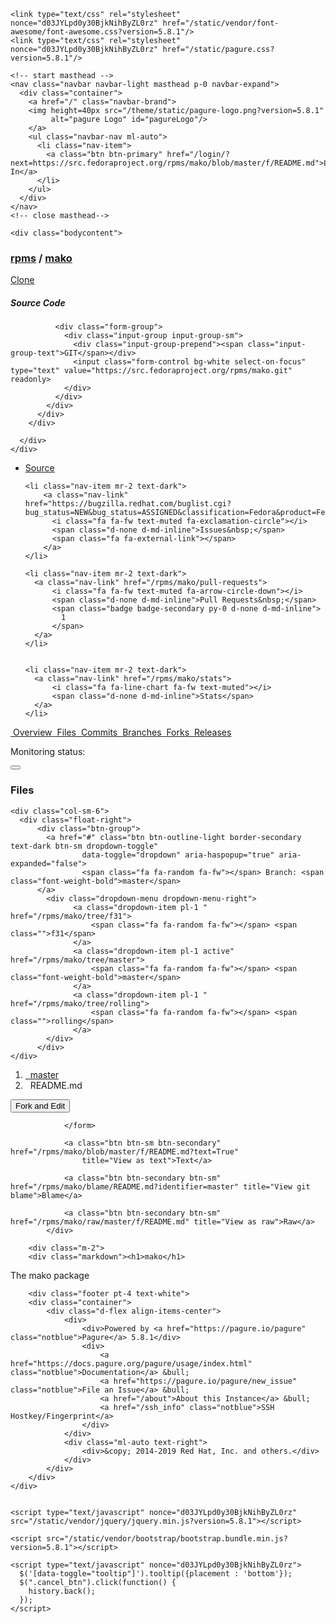 
<!DOCTYPE html>
<html lang='en'>
<head>
    <meta http-equiv="Content-Type" content="text/html; charset=UTF-8"/>
    <title>Tree - rpms/mako - src.fedoraproject.org</title>
        <link rel="shortcut icon" type="image/vnd.microsoft.icon"
        href="/theme/static/favicon.ico?version=5.8.1"/>
    <link href="/theme/static/fedora-bootstrap-1.3.0/fedora-bootstrap.min.css?version=5.8.1"
        type="text/css" rel="stylesheet" />
    <link href="/theme/static/fonts/fonts.css?version=5.8.1"
        rel="stylesheet" type="text/css" />
    <link href="/theme/static/fonts/hack_fonts/css/hack-extended.min.css?version=5.8.1"
        type="text/css" rel="stylesheet" />
    <link href="/theme/static/theme.css?version=5.8.1"
        type="text/css" rel="stylesheet" />

    <link type="text/css" rel="stylesheet" nonce="d03JYLpd0y30BjkNihByZL0rz" href="/static/vendor/font-awesome/font-awesome.css?version=5.8.1"/>
    <link type="text/css" rel="stylesheet" nonce="d03JYLpd0y30BjkNihByZL0rz" href="/static/pagure.css?version=5.8.1"/>
<link nonce="d03JYLpd0y30BjkNihByZL0rz" rel="stylesheet" href="/static/vendor/highlight.js/styles/github.css?version=5.8.1"/>
<link nonce="d03JYLpd0y30BjkNihByZL0rz" rel="stylesheet" href="/static/vendor/highlightjs-line-numbers/highlightjs-line-numbers.min.css?version=5.8.1"/>
<style nonce="d03JYLpd0y30BjkNihByZL0rz">
  .hljs {
    background: #fff;
  }
</style>
  </head>
  <body id="home">
    
    <!-- start masthead -->
    <nav class="navbar navbar-light masthead p-0 navbar-expand">
      <div class="container">
        <a href="/" class="navbar-brand">
        <img height=40px src="/theme/static/pagure-logo.png?version=5.8.1"
             alt="pagure Logo" id="pagureLogo"/>
        </a>
        <ul class="navbar-nav ml-auto">
          <li class="nav-item">
            <a class="btn btn-primary" href="/login/?next=https://src.fedoraproject.org/rpms/mako/blob/master/f/README.md">Log In</a>
          </li>
        </ul>
      </div>
    </nav>
    <!-- close masthead-->

    <div class="bodycontent">


<div class="bg-light border border-bottom pt-3">
  <div class="container">
    <div class="row mb-3">
      <div class="col-6">
        <div class="row">
        <div class="col-auto pr-0">
            <h3>
<i class="fa fa-archive text-muted"></i></h3>
        </div>
        <div class="col-auto pl-2">
            <h3 class="mb-0">
<a href="/projects/rpms/%2A">rpms</a>&nbsp;/&nbsp;<a href="/rpms/mako"><strong>mako</strong></a>
            </h3>
        </div>
        </div>
      </div>
      <div class="col-6 text-right">
        <div class="btn-group">
        <div class="btn-group">
        <a href="#"
            class="btn btn-sm dropdown-toggle btn-outline-primary"
            data-toggle="dropdown" id="watch-button">
          <i class="fa fa-clone fa-fw"></i>
          <span>Clone</span>
        </a>
        <div class="dropdown-menu dropdown-menu-right">
          <div class="m-3" id="source-dropdown" class="pointer">
            <div>
              <h5><strong>Source Code</strong></h5>

              <div class="form-group">
                <div class="input-group input-group-sm">
                  <div class="input-group-prepend"><span class="input-group-text">GIT</span></div>
                  <input class="form-control bg-white select-on-focus" type="text" value="https://src.fedoraproject.org/rpms/mako.git" readonly>
                </div>
              </div>
            </div>
          </div>
        </div>

      </div>
    </div>
  </div>
</div>

<ul class="nav nav-tabs nav-small border-bottom-0">
  <li class="nav-item mr-2 text-dark">
    <a class="nav-link active" href="/rpms/mako">
        <i class="fa fa-code fa-fw text-muted"></i>
        <span class="d-none d-md-inline">Source</span>
    </a>
  </li>

    <li class="nav-item mr-2 text-dark">
        <a class="nav-link" href="https://bugzilla.redhat.com/buglist.cgi?bug_status=NEW&bug_status=ASSIGNED&classification=Fedora&product=Fedora&component=mako">
          <i class="fa fa-fw text-muted fa-exclamation-circle"></i>
          <span class="d-none d-md-inline">Issues&nbsp;</span>
          <span class="fa fa-external-link"></span>
        </a>
    </li>

    <li class="nav-item mr-2 text-dark">
      <a class="nav-link" href="/rpms/mako/pull-requests">
          <i class="fa fa-fw text-muted fa-arrow-circle-down"></i>
          <span class="d-none d-md-inline">Pull Requests&nbsp;</span>
          <span class="badge badge-secondary py-0 d-none d-md-inline">
            1
          </span>
      </a>
    </li>


    <li class="nav-item mr-2 text-dark">
      <a class="nav-link" href="/rpms/mako/stats">
          <i class="fa fa-line-chart fa-fw text-muted"></i>
          <span class="d-none d-md-inline">Stats</span>
      </a>
    </li>


</ul>
  </div>
</div>

<div class="container pt-5 repo-body-container">
  <div class="row">
    <div class="col-2">
<nav class="nav nav-tabs nav-sidetabs flex-column">
  <a class=
      "nav-link nowrap
"
      href="/rpms/mako">
      <i class="fa fa-home text-muted fa-fw"></i>&nbsp;<span class="d-none d-md-inline">Overview</span>
  </a>
  <a class=
    "nav-link nowrap
 active"
    href="/rpms/mako/tree/master">
    <i class="fa fa-file-code-o text-muted fa-fw"></i>&nbsp;Files
  </a>
  <a class=
    "nav-link nowrap
"
    href="/rpms/mako/commits/master">
    <i class="fa fa-list-alt text-muted fa-fw" data-glyph="spreadsheet"></i>&nbsp;Commits
  </a>
  <a class=
    "nav-link nowrap
"
    href="/rpms/mako/branches?branchname=master">
    <i class="fa fa-random text-muted fa-fw"></i>&nbsp;Branches
  </a>
  <a class=
    "nav-link nowrap
"
    href="/rpms/mako/forks">
    <i class="fa fa-code-fork text-muted fa-fw"></i>&nbsp;Forks
  </a>
  <a class=
    "nav-link nowrap
"
    href="/rpms/mako/releases">
    <i class="fa fa-tags text-muted fa-fw"></i>&nbsp;Releases
  </a>

  <div class="col-xs-2 line-height-1"></div>
  <p>Monitoring status:</p>
  <div class="btn-group">
    <button title="Monitoring status" class="btn btn-sm btn-outline-primary disabled"
        id="monitoring-button">
      <i id="monitoring-icon" class="fa fa-fw fa-eye"></i>
      <span id="monitoring-label" class="fa fa-circle-o-notch fa-spin fa-1x fa-fw"></span>
    </button>
  </div>


  <script type="text/javascript" nonce="d03JYLpd0y30BjkNihByZL0rz">
    window.addEventListener('load', function() {

      set_up_monitoring = function(status){
        var _label = "Disabled"
        if (status === "monitoring") {
          _label = "Monitoring";
          $("#monitoring-icon").attr("class", "fa fa-fw fa-eye")
        } else if (status === "monitoring-with-scratch") {
          _label = "Scratch builds"
          $("#monitoring-icon").attr("class", "fa fa-fw fa-eye")
        } else {
          $("#monitoring-icon").attr("class", "fa fa-fw fa-eye-slash")
        }

        $("#monitoring-label").text(_label);
        $("#monitoring-label").removeClass("fa fa-circle-o-notch fa-spin fa-1x fa-fw");
      }

      $.ajax({
        url: "/_dg/anitya/rpms/mako",
        type: 'GET',
        dataType: 'json',
        success: function(res) {
          console.log(res);
          set_up_monitoring(res.monitoring)
        }
      });



    });
  </script>

</nav>    </div>
    <div class="col-10">
  <div class="row mb-1">
    <div class="col-sm-6">
    <h3>
      Files
    </h3>
    </div>

    <div class="col-sm-6">
      <div class="float-right">
          <div class="btn-group">
            <a href="#" class="btn btn-outline-light border-secondary text-dark btn-sm dropdown-toggle"
                    data-toggle="dropdown" aria-haspopup="true" aria-expanded="false">
                    <span class="fa fa-random fa-fw"></span> Branch: <span class="font-weight-bold">master</span>
          </a>
            <div class="dropdown-menu dropdown-menu-right">
                  <a class="dropdown-item pl-1 " href="/rpms/mako/tree/f31">
                      <span class="fa fa-random fa-fw"></span> <span class="">f31</span>
                  </a>
                  <a class="dropdown-item pl-1 active" href="/rpms/mako/tree/master">
                      <span class="fa fa-random fa-fw"></span> <span class="font-weight-bold">master</span>
                  </a>
                  <a class="dropdown-item pl-1 " href="/rpms/mako/tree/rolling">
                      <span class="fa fa-random fa-fw"></span> <span class="">rolling</span>
                  </a>
            </div>
          </div>
    </div>
  </div>
  </div>
    <div class="card mb-3">
      <div class="card-header">
        <ol class="breadcrumb p-0 bg-transparent mb-0">
          <li class="breadcrumb-item">
            <a href="/rpms/mako/tree/master">
              <span class="fa fa-random">
              </span>&nbsp; master
            </a>
          </li>
          <li class="active breadcrumb-item">
            <span class="fa fa-file" data-glyph="">
            </span>&nbsp; README.md
          </li>
        </ol>
      </div>

  <div class="card-body p-0">
            <div class="bg-light border text-right pr-2">
                <form class="btn btn-sm" method="POST" name="fork_project"
                    action="/fork_edit/rpms/mako/edit/master/f/README.md">
                    <button class="btn btn-sm btn-secondary fork_project_btn">
                            Fork and Edit
                    </button>
                    
                </form>

                <a class="btn btn-sm btn-secondary" href="/rpms/mako/blob/master/f/README.md?text=True"
                    title="View as text">Text</a>

                <a class="btn btn-secondary btn-sm" href="/rpms/mako/blame/README.md?identifier=master" title="View git blame">Blame</a>

                <a class="btn btn-secondary btn-sm" href="/rpms/mako/raw/master/f/README.md" title="View as raw">Raw</a>
            </div>

        <div class="m-2">
        <div class="markdown"><h1>mako</h1>
<p>The mako package</p></div>
      </div>
  </div>
 </div> <!-- end .card-->

</div>
</div>
</div>
    </div>

        <div class="footer pt-4 text-white">
        <div class="container">
            <div class="d-flex align-items-center">
                <div>
                    <div>Powered by <a href="https://pagure.io/pagure" class="notblue">Pagure</a> 5.8.1</div>
                    <div>
                        <a href="https://docs.pagure.org/pagure/usage/index.html" class="notblue">Documentation</a> &bull;
                        <a href="https://pagure.io/pagure/new_issue" class="notblue">File an Issue</a> &bull;
                        <a href="/about">About this Instance</a> &bull;
                        <a href="/ssh_info" class="notblue">SSH Hostkey/Fingerprint</a>
                    </div>
                </div>
                <div class="ml-auto text-right">
                    <div>&copy; 2014-2019 Red Hat, Inc. and others.</div>
                </div>
            </div>
        </div>
    </div>


    <script type="text/javascript" nonce="d03JYLpd0y30BjkNihByZL0rz" src="/static/vendor/jquery/jquery.min.js?version=5.8.1"></script>

    <script src="/static/vendor/bootstrap/bootstrap.bundle.min.js?version=5.8.1"></script>

    <script type="text/javascript" nonce="d03JYLpd0y30BjkNihByZL0rz">
      $('[data-toggle="tooltip"]').tooltip({placement : 'bottom'});
      $(".cancel_btn").click(function() {
        history.back();
      });
    </script>

<script type="text/javascript"  nonce="d03JYLpd0y30BjkNihByZL0rz" src="/static/vendor/lazyload/lazyload.min.js?version=5.8.1"></script>

<script type="text/javascript" nonce="d03JYLpd0y30BjkNihByZL0rz">
window.addEventListener("load", function(event) {
    lazyload();
});
</script>

<script type="text/javascript" nonce="d03JYLpd0y30BjkNihByZL0rz">
$("#giturl-toggle").on('click', function(event){
  event.stopPropagation();
  $("#giturl-more").toggle();
  $("#giturl-toggle").hide();
})

$(".fork_project_btn").click(function() {
  $('#fork_project').submit();
});

$(".select-on-focus").on("focus", function() {
  $(this).select();
});

</script>

<script type="text/javascript" nonce="d03JYLpd0y30BjkNihByZL0rz" src="/static/vendor/highlight.js/highlight.pack.js?version=5.8.1"></script>
<script type="text/javascript" nonce="d03JYLpd0y30BjkNihByZL0rz" src="/static/vendor/highlightjs-line-numbers/highlightjs-line-numbers.min.js?version=5.8.1"></script>
<script type="text/javascript" nonce="d03JYLpd0y30BjkNihByZL0rz" src="/static/vendor/highlight.js/spec.js?version=5.8.1"></script>

<script type="text/javascript" nonce="d03JYLpd0y30BjkNihByZL0rz">
  $(document).ready(function() {
  $('.fork_project_btn').click($("[name=fork_project]").submit);

  $('pre.syntaxhighlightblock code').each(function(i, block) {
    hljs.highlightBlock(block);
    hljs.lineNumbersBlock(block);
  });

  var cls = "highlighted-line";
  var lines = location.hash.substr(2).split('-').map(function (x) { return parseInt(x, 10) });
  if (! isNaN(lines[0]))
  {
    for (var i = lines[lines.length - 1]; i >= lines[0]; i--) {
      $('#_' + i).parent().parent().addClass(cls);
    }
    setTimeout(function(){
      $("#_" + lines[0]).get(0).scrollIntoView({behavior: "instant", block: "start", inline: "nearest"});
    }, 50);
  }
});
</script>

<script type="text/javascript" nonce="d03JYLpd0y30BjkNihByZL0rz">

  function updateHighlight() {
    var cls = "highlighted-line";
    $('.' + cls).removeClass(cls)
    if (location.hash !== '') {
      var lines = location.hash.substr(2).split('-').map(function (x) { return parseInt(x, 10) });
      for (var i = lines[lines.length - 1]; i >= lines[0]; i--) {
        $('[data-line-number=' + i + ']').closest('tr').addClass(cls);
      }
      return lines;
    }
    return [];
  }
  $(window).on('hashchange', updateHighlight);
  var selected = [];
  $("[data-line-number]").click(function (ev) {
    var line = $(this).attr('data-line-number');
    if (ev.shiftKey) {
      selected = selected.slice(-1).concat(line);
    } else {
      selected = [line];
    }

    var hash = '_' + selected[0];
    if (selected.length === 2) {
      hash = '_' + Math.min(selected[0], selected[1]) + '-' + Math.max(selected[0], selected[1]);
    }
    window.location.hash = hash;
    return false;
  });

</script>



</body>
</html>